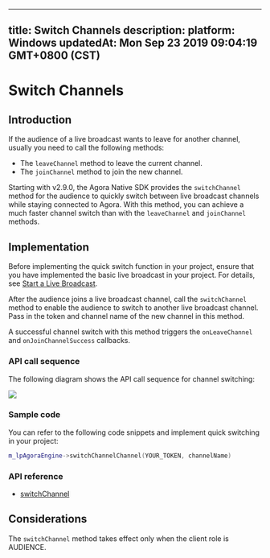
---
title: Switch Channels
description: 
platform: Windows
updatedAt: Mon Sep 23 2019 09:04:19 GMT+0800 (CST)
---
# Switch Channels
## Introduction

If the audience of a live broadcast wants to leave for another channel, usually you need to call the following methods:

- The `leaveChannel` method to leave the current channel.
- The `joinChannel` method to join the new channel.

Starting with v2.9.0, the Agora Native SDK provides the `switchChannel` method for the audience to quickly switch between live broadcast channels while staying connected to Agora. With this method, you can achieve a much faster channel switch than with the `leaveChannel` and `joinChannel` methods. 

## Implementation

Before implementing the quick switch function in your project, ensure that you have implemented the basic live broadcast in your project. For details, see [Start a Live Broadcast](../../en/Audio%20Broadcast/start_live_windows.md).

After the audience joins a live broadcast channel, call the `switchChannel` method to enable the audience to switch to another live broadcast channel. Pass in the token and channel name of the new channel in this method.

A successful channel switch with this method triggers the `onLeaveChannel` and `onJoinChannelSuccess` callbacks.

### API call sequence

The following diagram shows the API call sequence for channel switching:

![](https://web-cdn.agora.io/docs-files/1569229455514)

### Sample code

You can refer to the following code snippets and implement quick switching in your project:

```C++
m_lpAgoraEngine->switchChannelChannel(YOUR_TOKEN, channelName)
```

### API reference

- [switchChannel](https://docs.agora.io/en/Audio%20Broadcast/API%20Reference/cpp/classagora_1_1rtc_1_1_i_rtc_engine.html#a3eb5ee494ce124b34609c593719c89ab)

## Considerations

The `switchChannel` method takes effect only when the client role is AUDIENCE.
